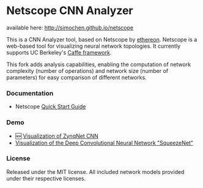 # Netscope CNN Analyzer

available here: http://simochen.github.io/netscope

This is a CNN Analyzer tool, based on Netscope by [ethereon](https://github.com/ethereon).
Netscope is a web-based tool for visualizing neural network topologies. It currently supports UC Berkeley's [Caffe framework](https://github.com/bvlc/caffe).

This fork adds analysis capabilities, enabling the computation of network complexity (number of operations) and network size (number of parameters) for easy comparison of different networks.

### Documentation
- Netscope [Quick Start Guide](http://simochen.github.io/netscope/quickstart.html)

### Demo
- :new: [Visualization of ZynqNet CNN](http://simochen.github.io/netscope/#/preset/zynqnet)
- [Visualization of the Deep Convolutional Neural Network "SqueezeNet"](http://simochen.github.io/netscope/#/preset/squeezenet)

### License

Released under the MIT license.
All included network models provided under their respective licenses.
